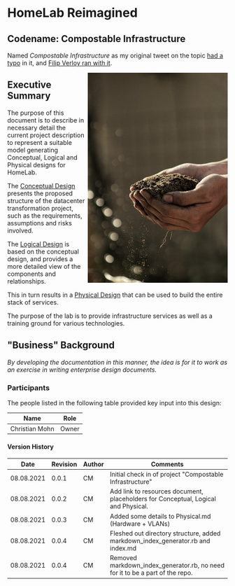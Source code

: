 # HomeLab Reimagined


## Codename: Compostable Infrastructure
Named *Compostable Infrastructure* as my original tweet on the topic [had a typo](https://twitter.com/h0bbel/status/1413047607090352129) in it, and [Filip Verloy ran with it](https://twitter.com/filipv/status/1413048628684414978).

<img align="right" width="320" height="480" src="images/gabriel-jimenez-jin4W1HqgL4-unsplash.jpg">

## Executive Summary

The purpose of this document is to describe in necessary detail the current project description to represent a suitable model generating Conceptual, Logical and Physical designs for HomeLab.

The [Conceptual Design](Conceptual.md) presents the proposed structure of the datacenter transformation project, such as the requirements, assumptions and risks involved.

The [Logical Design](Logical.md) is based on the conceptual design, and provides a more detailed view of the components and relationships.

This in turn results in a [Physical Design](Physical.md) that can be used to build the entire stack of services.

The purpose of the lab is to provide infrastructure services as well as a training ground for various technologies.

## "Business" Background

*By developing the documentation in this manner, the idea is for it to work as an exercise in writing enterprise design documents.*

### Participants

The people listed in the following table provided key input into this design:

|Name|Role|
|---|---|
|Christian Mohn|Owner|

#### Version History

|Date|Revision|Author|Comments|
|---|---|---|---|
|08.08.2021|0.0.1|CM|Initial check in of project "Compostable Infrastructure"
|08.08.2021|0.0.2|CM|Add link to resources document, placeholders for Conceptual, Logical and Physical.
|08.08.2021|0.0.3|CM|Added some details to Physical.md (Hardware + VLANs)
|08.08.2021|0.0.4|CM|Fleshed out directory structure, added markdown_index_generator.rb and index.md
|08.08.2021|0.0.4|CM|Removed markdown_index_generator.rb, no need for it to be a part of the repo.